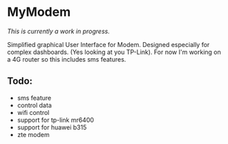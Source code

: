 # MyModem

*This is currently a work in progress.*

Simplified graphical User Interface for Modem. Designed especially for complex dashboards. (Yes looking at you TP-Link). For now I'm working on a 4G router so this includes sms features. 


## Todo: 
- sms feature
- control data
- wifi control
- support for tp-link mr6400
- support for huawei b315
- zte modem 
